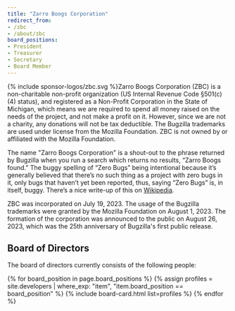 ```yaml
---
title: "Zarro Boogs Corporation"
redirect_from:
- /zbc
- /about/zbc
board_positions:
- President
- Treasurer
- Secretary
- Board Member
---
```


<div style="float: left;">{% include sponsor-logos/zbc.svg %}</div>

<p>Zarro Boogs Corporation (ZBC) is a non-charitable non-profit organization
(US Internal Revenue Code §501(c)(4) status), and registered as a
Non-Profit Corporation in the State of Michigan, which means we are required to
spend all money raised on the needs of the project, and not make a profit on
it. However, since we are not a charity, any donations will not be tax
deductible. The Bugzilla trademarks are used under license from the Mozilla
Foundation. ZBC is not owned by or affiliated with the Mozilla Foundation.</p>

<p>The name "Zarro Boogs Corporation" is a shout-out to the phrase returned by
Bugzilla when you run a search which returns no results, “Zarro Boogs found.”
The buggy spelling of “Zero Bugs” being intentional because it’s generally
believed that there’s no such thing as a project with zero bugs in it, only
bugs that haven’t yet been reported, thus, saying “Zero Bugs” is, in itself,
buggy. There’s a nice write-up of this on <a
href="https://en.wikipedia.org/wiki/Bugzilla#Zarro_Boogs">Wikipedia</a>.</p>

<p>ZBC was incorporated on July 19, 2023. The usage of the Bugzilla trademarks
were granted by the Mozilla Foundation on August 1, 2023. The formation of the
corporation was announced to the public on August 26, 2023, which was the 25th
anniversary of Bugzilla's first public release.</p>

## Board of Directors

The board of directors currently consists of the following people:

{% for board_position in page.board_positions %}
  {% assign profiles = site.developers | where_exp: "item", "item.board_position == board_position" %}
  {% include board-card.html list=profiles %}
{% endfor %}
